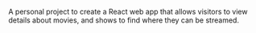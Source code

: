 A personal project to create a React web app that allows visitors to view details about movies, and shows to find where they can be streamed. 